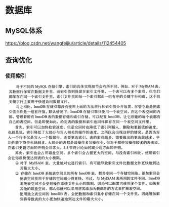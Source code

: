 

# 数据库
## MySQL体系
https://blog.csdn.net/wangfeijiu/article/details/112454405
## 查询优化
### 使用索引
![](.img/index.png)
![](.img/index_shortage.png)